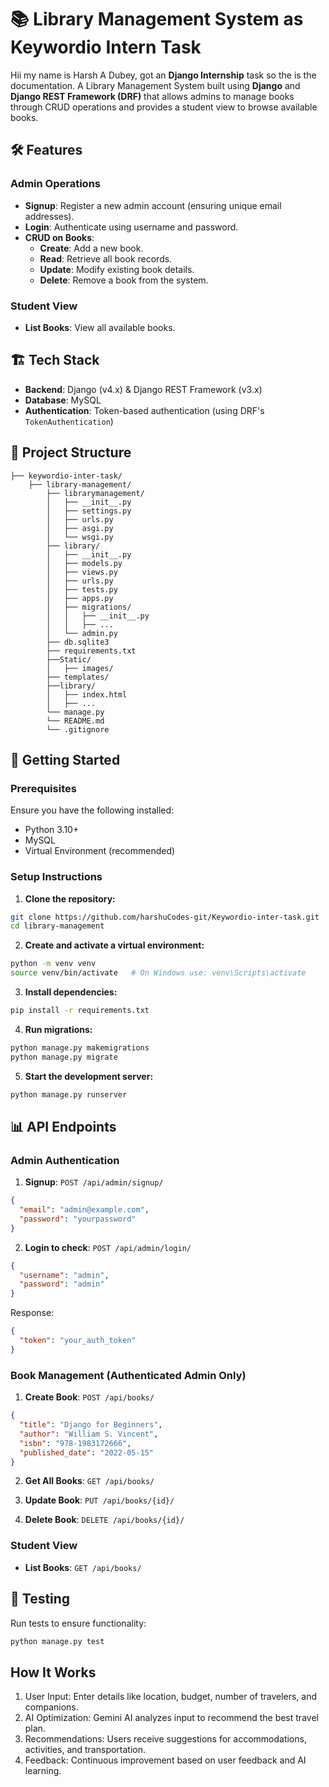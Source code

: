 # 📚 Library Management System as Keywordio Intern Task

Hii my name is Harsh A Dubey, got an **Django Internship** task so the is the documentation. 
A Library Management System built using **Django** and **Django REST Framework (DRF)** that allows admins to manage books through CRUD operations and provides a student view to browse available books.

## 🛠️ Features

### Admin Operations
- **Signup**: Register a new admin account (ensuring unique email addresses).
- **Login**: Authenticate using username and password.
- **CRUD on Books**:
  - **Create**: Add a new book.
  - **Read**: Retrieve all book records.
  - **Update**: Modify existing book details.
  - **Delete**: Remove a book from the system.

### Student View
- **List Books**: View all available books.

## 🏗️ Tech Stack
- **Backend**: Django (v4.x) & Django REST Framework (v3.x)
- **Database**: MySQL
- **Authentication**: Token-based authentication (using DRF's `TokenAuthentication`)

## 📂 Project Structure
```
├── keywordio-inter-task/
    ├── library-management/
        ├── librarymanagement/
        │   ├── __init__.py
        │   ├── settings.py
        │   ├── urls.py
        │   ├── asgi.py
        │   └── wsgi.py
        ├── library/
        │   ├── __init__.py
        │   ├── models.py
        │   ├── views.py
        │   ├── urls.py
        │   ├── tests.py
        │   ├── apps.py
        │   ├── migrations/
        │   │   ├── __init__.py
        │   │   ├── ...
        │   └── admin.py
        ├── db.sqlite3
        ├── requirements.txt
        ├──Static/
        │   ├── images/
        ├── templates/
        ├──library/
        │   ├── index.html
        │   ├── ...
        └── manage.py
        └── README.md
        └── .gitignore
```

## 🚀 Getting Started

### Prerequisites
Ensure you have the following installed:
- Python 3.10+
- MySQL
- Virtual Environment (recommended)

### Setup Instructions

1. **Clone the repository:**
```bash
git clone https://github.com/harshuCodes-git/Keywordio-inter-task.git
cd library-management
```

2. **Create and activate a virtual environment:**
```bash
python -m venv venv
source venv/bin/activate   # On Windows use: venv\Scripts\activate
```

3. **Install dependencies:**
```bash
pip install -r requirements.txt
```



4. **Run migrations:**
```bash
python manage.py makemigrations
python manage.py migrate
```

5. **Start the development server:**
```bash
python manage.py runserver
```

## 📊 API Endpoints

### Admin Authentication

1. **Signup**: `POST /api/admin/signup/`
```json
{
  "email": "admin@example.com",
  "password": "yourpassword"
}
```

2. **Login to check**: `POST /api/admin/login/`
```json
{
  "username": "admin",
  "password": "admin"
}
```
Response:
```json
{
  "token": "your_auth_token"
}
```

### Book Management (Authenticated Admin Only)

1. **Create Book**: `POST /api/books/`
```json
{
  "title": "Django for Beginners",
  "author": "William S. Vincent",
  "isbn": "978-1983172666",
  "published_date": "2022-05-15"
}
```

2. **Get All Books**: `GET /api/books/`

3. **Update Book**: `PUT /api/books/{id}/`

4. **Delete Book**: `DELETE /api/books/{id}/`

### Student View

- **List Books**: `GET /api/books/`

## 🧪 Testing
Run tests to ensure functionality:
```bash
python manage.py test
```



## How It Works

1. User Input: Enter details like location, budget, number of travelers, and companions.
2. AI Optimization: Gemini AI analyzes input to recommend the best travel plan.
3. Recommendations: Users receive suggestions for accommodations, activities, and transportation.
4. Feedback: Continuous improvement based on user feedback and AI learning.


    



